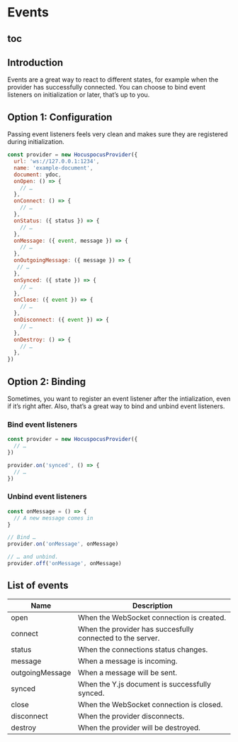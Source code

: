 # Events

## toc

## Introduction
Events are a great way to react to different states, for example when the provider has successfully connected. You can choose to bind event listeners on initialization or later, that’s up to you.

## Option 1: Configuration
Passing event listeners feels very clean and makes sure they are registered during initialization.

```js
const provider = new HocuspocusProvider({
  url: 'ws://127.0.0.1:1234',
  name: 'example-document',
  document: ydoc,
  onOpen: () => {
    // …
  },
  onConnect: () => {
    // …
  },
  onStatus: ({ status }) => {
    // …
  },
  onMessage: ({ event, message }) => {
    // …
  },
  onOutgoingMessage: ({ message }) => {
   // …
  },
  onSynced: ({ state }) => {
    // …
  },
  onClose: ({ event }) => {
    // …
  },
  onDisconnect: ({ event }) => {
    // …
  },
  onDestroy: () => {
    // …
  },
})
```

## Option 2: Binding
Sometimes, you want to register an event listener after the intialization, even if it’s right after. Also, that’s a great way to bind and unbind event listeners.

### Bind event listeners

```js
const provider = new HocuspocusProvider({
  // …
})

provider.on('synced', () => {
  // …
})
```

### Unbind event listeners

```js
const onMessage = () => {
  // A new message comes in
}

// Bind …
provider.on('onMessage', onMessage)

// … and unbind.
provider.off('onMessage', onMessage)
```

## List of events

| Name            | Description                                                |
| --------------- | ---------------------------------------------------------- |
| open            | When the WebSocket connection is created.                  |
| connect         | When the provider has succesfully connected to the server. |
| status          | When the connections status changes.                       |
| message         | When a message is incoming.                                |
| outgoingMessage | When a message will be sent.                               |
| synced          | When the Y.js document is successfully synced.             |
| close           | When the WebSocket connection is closed.                   |
| disconnect      | When the provider disconnects.                             |
| destroy         | When the provider will be destroyed.                       |
